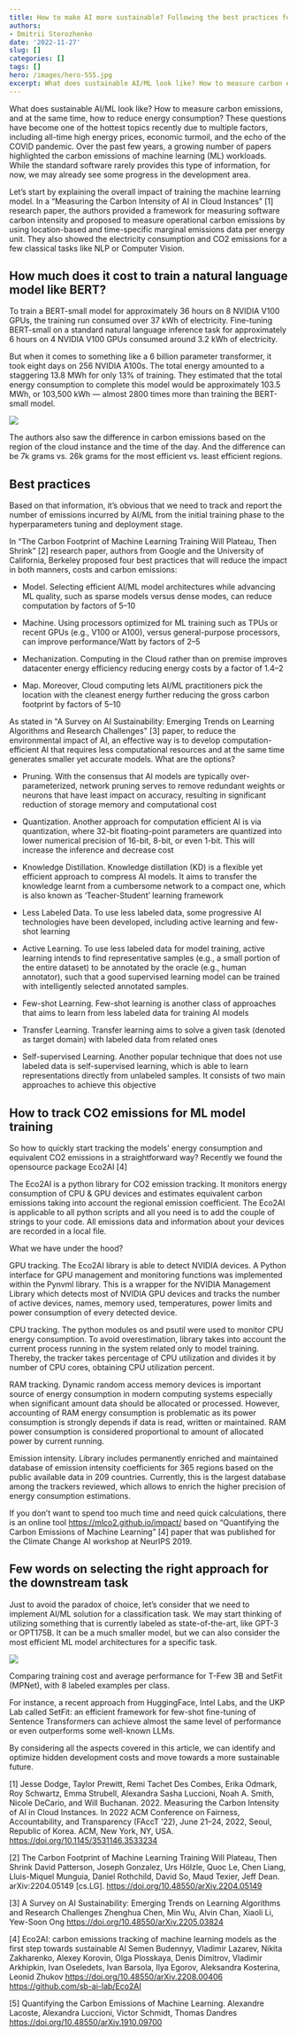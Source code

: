 ```yaml
---
title: How to make AI more sustainable? Following the best practices for carbon emissions tracking of AI/ML applications
authors: 
- Dmitrii Storozhenko
date: '2022-11-27'
slug: []
categories: []
tags: []
hero: /images/hero-555.jpg
excerpt: What does sustainable AI/ML look like? How to measure carbon emissions, and at the same time, how to reduce energy consumption? These questions have become one of the hottest topics recently due to multiple factors
---
```



What does sustainable AI/ML look like? How to measure carbon emissions, and at the same time, how to reduce energy consumption? These questions have become one of the hottest topics recently due to multiple factors, including all-time high energy prices, economic turmoil, and the echo of the COVID pandemic. Over the past few years, a growing number of papers highlighted the carbon emissions of machine learning (ML) workloads. While the standard software rarely provides this type of information, for now, we may already see some progress in the development area.

Let’s start by explaining the overall impact of training the machine learning model. In a “Measuring the Carbon Intensity of AI in Cloud Instances” [1] research paper, the authors provided a framework for measuring software carbon intensity and proposed to measure operational carbon emissions by using location-based and time-specific marginal emissions data per energy unit. They also showed the electricity consumption and CO2 emissions for a few classical tasks like NLP or Computer Vision.


## How much does it cost to train a natural language model like BERT?

To train a BERT-small model for approximately 36 hours on 8 NVIDIA V100 GPUs, the training run consumed over 37 kWh of electricity. Fine-tuning BERT-small on a standard natural language inference task for approximately 6 hours on 4 NVIDIA V100 GPUs consumed around 3.2 kWh of electricity.

But when it comes to something like a 6 billion parameter transformer, it took eight days on 256 NVIDIA A100s. The total energy amounted to a staggering 13.8 MWh for only 13% of training. They estimated that the total energy consumption to complete this model would be approximately 103.5 MWh, or 103,500 kWh — almost 2800 times more than training the BERT-small model.

![](images/co2.jpg)

The authors also saw the difference in carbon emissions based on the region of the cloud instance and the time of the day. And the difference can be 7k grams vs. 26k grams for the most efficient vs. least efficient regions.

## Best practices 

Based on that information, it’s obvious that we need to track and report the number of emissions incurred by AI/ML from the initial training phase to the hyperparameters tuning and deployment stage.

In “The Carbon Footprint of Machine Learning Training Will Plateau, Then Shrink” [2] research paper, authors from Google and the University of California, Berkeley proposed four best practices that will reduce the impact in both manners, costs and carbon emissions:

- Model. Selecting efficient AI/ML model architectures while advancing ML quality, such as sparse models versus dense modes, can reduce computation by factors of 5–10

- Machine. Using processors optimized for ML training such as TPUs or recent GPUs (e.g., V100 or A100), versus general-purpose processors, can improve performance/Watt by factors of 2–5

- Mechanization. Computing in the Cloud rather than on premise improves datacenter energy efficiency reducing energy costs by a factor of 1.4–2

- Map. Moreover, Cloud computing lets AI/ML practitioners pick the location with the cleanest energy further reducing the gross carbon footprint by factors of 5–10

As stated in "A Survey on AI Sustainability: Emerging Trends on Learning Algorithms and Research Challenges" [3] paper, to reduce the environmental impact of AI, an effective way is to develop computation-efficient AI that requires less computational resources and at the same time generates smaller yet accurate models. What are the options?

- Pruning. With the consensus that AI models are typically over-parameterized, network pruning serves to
remove redundant weights or neurons that have least impact on accuracy, resulting in significant reduction of storage memory and computational cost

- Quantization. Another approach for computation efficient AI is via quantization, where 32-bit floating-point
parameters are quantized into lower numerical precision of 16-bit, 8-bit, or even 1-bit. This will increase the inference and decrease cost

- Knowledge Distillation. Knowledge distillation (KD) is a flexible yet efficient approach to compress AI models. It aims to transfer the knowledge learnt from a cumbersome network to a compact one, which is also known as ‘Teacher-Student’ learning framework 

- Less Labeled Data. To use less labeled data, some progressive AI technologies have been developed, including active learning and few-shot learning

- Active Learning. To use less labeled data for model training, active learning intends to find representative samples (e.g., a small portion of the entire dataset) to be annotated by the oracle (e.g., human annotator), such that a good supervised learning model can be trained with intelligently selected
annotated samples. 

- Few-shot Learning. Few-shot learning is another class of approaches that aims to learn from less labeled data for training AI models

- Transfer Learning. Transfer learning aims to solve a given task (denoted as target domain) with labeled data from related ones

- Self-supervised Learning. Another popular technique that does not use labeled data is self-supervised learning, which is able to learn representations directly from unlabeled samples. It consists of two main approaches to achieve this objective

## How to track CO2 emissions for  ML model training

So how to quickly start tracking the models' energy consumption and equivalent CO2 emissions in a straightforward way? Recently we found the opensource package Eco2AI [4] 

The Eco2AI is a python library for CO2 emission tracking. It monitors energy consumption of CPU & GPU devices and estimates equivalent carbon emissions taking into account the regional emission coefficient. The Eco2AI is applicable to all python scripts and all you need is to add the couple of strings to your code. All emissions data and information about your devices are recorded in a local file.

What we have under the hood?

GPU tracking. The Eco2AI library is able to detect NVIDIA devices. A Python interface for GPU management and monitoring functions was implemented within the Pynvml library. This is a wrapper for the NVIDIA Management Library which detects most of NVIDIA GPU devices and tracks the number of active devices, names, memory used, temperatures, power limits and power consumption of every detected device.

CPU tracking. The python modules os and psutil were used to monitor CPU energy consumption. To avoid overestimation,
library takes into account the current process running in the system related only to model training. Thereby, the tracker takes percentage of CPU utilization and divides it by number of CPU cores, obtaining CPU utilization percent.

RAM tracking. Dynamic random access memory devices is important source of energy consumption in modern computing
systems especially when significant amount data should be allocated or processed. However, accounting of RAM energy consumption is problematic as its power consumption is strongly depends if data is read, written or maintained. RAM power consumption is considered proportional to amount of allocated power by current running.

Emission intensity. Library includes permanently enriched and maintained database of emission intensity coefficients for 365 regions based on the public available data in 209 countries. Currently, this is the largest database among the trackers reviewed, which allows to enrich the higher precision of energy consumption estimations.

If you don’t want to spend too much time and need quick calculations, there is an online tool https://mlco2.github.io/impact/ based on “Quantifying the Carbon Emissions of Machine Learning” [4] paper that was published for the Climate Change AI workshop at NeurIPS 2019.

## Few words on selecting the right approach for the downstream task

Just to avoid the paradox of choice, let’s consider that we need to implement AI/ML solution for a classification task. We may start thinking of utilizing something that is currently labeled as state-of-the-art, like GPT-3 or OPT175B. It can be a much smaller model, but we can also consider the most efficient ML model architectures for a specific task. 

![](images/bars.png)

Comparing training cost and average performance for T-Few 3B and SetFit (MPNet), with 8 labeled examples per class.

For instance, a recent approach from HuggingFace, Intel Labs, and the UKP Lab called SetFit: an efficient framework for few-shot fine-tuning of Sentence Transformers can achieve almost the same level of performance or even outperforms some well-known LLMs.

By considering all the aspects covered in this article, we can identify and optimize hidden development costs and move towards a more sustainable future.


[1] Jesse Dodge, Taylor Prewitt, Remi Tachet Des Combes, Erika Odmark, Roy Schwartz, Emma Strubell, Alexandra Sasha Luccioni, Noah A. Smith, Nicole DeCario, and Will Buchanan. 2022. Measuring the Carbon Intensity of AI in Cloud Instances. In 2022 ACM Conference on Fairness, Accountability, and Transparency (FAccT ’22), June 21–24, 2022, Seoul, Republic of Korea. ACM, New York, NY, USA.
https://doi.org/10.1145/3531146.3533234

[2] The Carbon Footprint of Machine Learning Training Will Plateau, Then Shrink
David Patterson, Joseph Gonzalez, Urs Hölzle, Quoc Le, Chen Liang, Lluis-Miquel Munguia, Daniel Rothchild, David So, Maud Texier, Jeff Dean. arXiv:2204.05149 [cs.LG].
https://doi.org/10.48550/arXiv.2204.05149

[3] A Survey on AI Sustainability: Emerging Trends on Learning Algorithms and Research Challenges
Zhenghua Chen, Min Wu, Alvin Chan, Xiaoli Li, Yew-Soon Ong
https://doi.org/10.48550/arXiv.2205.03824

[4] Eco2AI: carbon emissions tracking of machine learning models as the first step towards sustainable AI
Semen Budennyy, Vladimir Lazarev, Nikita Zakharenko, Alexey Korovin, Olga Plosskaya, Denis Dimitrov, Vladimir Arkhipkin, Ivan Oseledets, Ivan Barsola, Ilya Egorov, Aleksandra Kosterina, Leonid Zhukov
https://doi.org/10.48550/arXiv.2208.00406
https://github.com/sb-ai-lab/Eco2AI

[5] Quantifying the Carbon Emissions of Machine Learning. Alexandre Lacoste, Alexandra Luccioni, Victor Schmidt, Thomas Dandres 
https://doi.org/10.48550/arXiv.1910.09700

